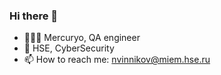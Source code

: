 ### Hi there 👋

- 👨🏻‍💻 Mercuryo, QA engineer
- 🔭 HSE, CyberSecurity
- 📫 How to reach me: nvinnikov@miem.hse.ru
